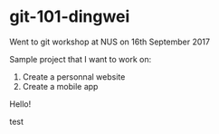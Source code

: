 # git-101-dingwei

Went to git workshop at NUS 
on 16th September 2017

Sample project that I want to work on:

1. Create a personnal website 
2. Create a mobile app

Hello!

test